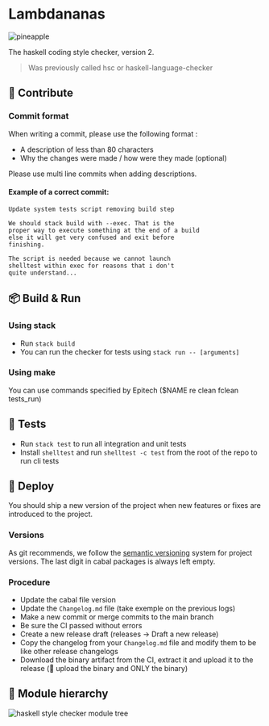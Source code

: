 # Lambdananas

![pineapple](https://user-images.githubusercontent.com/102175969/166650736-40d20379-fe54-4f79-9f27-f74ceaeedef6.png)

The haskell coding style checker, version 2.

> Was previously called hsc or haskell-language-checker

## 🙋 Contribute

### Commit format

When writing a commit, please use the following format :

- A description of less than 80 characters
- Why the changes were made / how were they made (optional)

Please use multi line commits when adding descriptions. 

#### Example of a correct commit:

```
Update system tests script removing build step
    
We should stack build with --exec. That is the
proper way to execute something at the end of a build
else it will get very confused and exit before
finishing.
   
The script is needed because we cannot launch
shelltest within exec for reasons that i don't
quite understand...
```

## 📦 Build & Run

### Using stack

- Run `stack build`
- You can run the checker for tests using `stack run -- [arguments]`

### Using make

You can use commands specified by Epitech ($NAME re clean fclean tests_run)

## 🔧 Tests

- Run `stack test` to run all integration and unit tests
- Install `shelltest` and run `shelltest -c test` from the root of the repo to run cli tests

## 🚚 Deploy

You should ship a new version of the project when new features or fixes are introduced to the project. 

### Versions

As git recommends, we follow the [semantic versioning](https://semver.org/) system for project versions. The last digit in cabal packages is always left empty.

### Procedure

- Update the cabal file version
- Update the `Changelog.md` file (take exemple on the previous logs)
- Make a new commit or merge commits to the main branch
- Be sure the CI passed without errors
- Create a new release draft (releases -> Draft a new release)
- Copy the changelog from your `Changelog.md` file and modify them to be like other release changelogs
- Download the binary artifact from the CI, extract it and upload it to the release (🛑 upload the binary and ONLY the binary)

## 📂 Module hierarchy
![haskell style checker module tree](https://user-images.githubusercontent.com/102175969/169989347-3fc76e11-eea4-450a-9068-de62d064b911.png)
